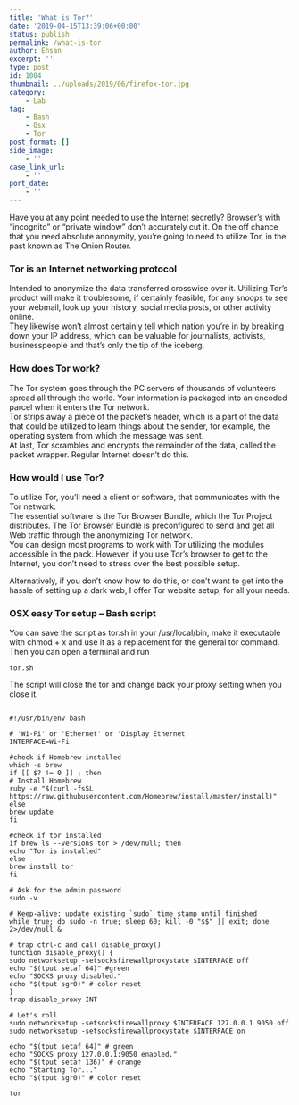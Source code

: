 ```yaml
---
title: 'What is Tor?'
date: '2019-04-15T13:39:06+00:00'
status: publish
permalink: /what-is-tor
author: Ehsan
excerpt: ''
type: post
id: 1004
thumbnail: ../uploads/2019/06/firefox-tor.jpg
category:
    - Lab
tag:
    - Bash
    - Osx
    - Tor
post_format: []
side_image:
    - ''
case_link_url:
    - ''
port_date:
    - ''
---
```

Have you at any point needed to use the Internet secretly? Browser’s with “incognito” or “private window” don’t accurately cut it. On the off chance that you need absolute anonymity, you’re going to need to utilize Tor, in the past known as The Onion Router.

### Tor is an Internet networking protocol

Intended to anonymize the data transferred crosswise over it. Utilizing Tor’s product will make it troublesome, if certainly feasible, for any snoops to see your webmail, look up your history, social media posts, or other activity online.  
They likewise won’t almost certainly tell which nation you’re in by breaking down your IP address, which can be valuable for journalists, activists, businesspeople and that’s only the tip of the iceberg.

### How does Tor work?

The Tor system goes through the PC servers of thousands of volunteers spread all through the world. Your information is packaged into an encoded parcel when it enters the Tor network.  
Tor strips away a piece of the packet’s header, which is a part of the data that could be utilized to learn things about the sender, for example, the operating system from which the message was sent.  
At last, Tor scrambles and encrypts the remainder of the data, called the packet wrapper. Regular Internet doesn’t do this.

### How would I use Tor?

To utilize Tor, you’ll need a client or software, that communicates with the Tor network.  
The essential software is the Tor Browser Bundle, which the Tor Project distributes. The Tor Browser Bundle is preconfigured to send and get all Web traffic through the anonymizing Tor network.  
You can design most programs to work with Tor utilizing the modules accessible in the pack. However, if you use Tor’s browser to get to the Internet, you don’t need to stress over the best possible setup.

Alternatively, if you don’t know how to do this, or don’t want to get into the hassle of setting up a dark web, I offer Tor website setup, for all your needs.

### OSX easy Tor setup – Bash script

You can save the script as tor.sh in your /usr/local/bin, make it executable with chmod + x and use it as a replacement for the general tor command.  
Then you can open a terminal and run

```
tor.sh
```

The script will close the tor and change back your proxy setting when you close it.

```

#!/usr/bin/env bash

# 'Wi-Fi' or 'Ethernet' or 'Display Ethernet'
INTERFACE=Wi-Fi

#check if Homebrew installed
which -s brew
if [[ $? != 0 ]] ; then
# Install Homebrew
ruby -e "$(curl -fsSL https://raw.githubusercontent.com/Homebrew/install/master/install)"
else
brew update
fi

#check if tor installed
if brew ls --versions tor > /dev/null; then
echo "Tor is installed"
else
brew install tor
fi

# Ask for the admin password
sudo -v

# Keep-alive: update existing `sudo` time stamp until finished
while true; do sudo -n true; sleep 60; kill -0 "$$" || exit; done 2>/dev/null &

# trap ctrl-c and call disable_proxy()
function disable_proxy() {
sudo networksetup -setsocksfirewallproxystate $INTERFACE off
echo "$(tput setaf 64)" #green
echo "SOCKS proxy disabled."
echo "$(tput sgr0)" # color reset
}
trap disable_proxy INT

# Let's roll
sudo networksetup -setsocksfirewallproxy $INTERFACE 127.0.0.1 9050 off
sudo networksetup -setsocksfirewallproxystate $INTERFACE on

echo "$(tput setaf 64)" # green
echo "SOCKS proxy 127.0.0.1:9050 enabled."
echo "$(tput setaf 136)" # orange
echo "Starting Tor..."
echo "$(tput sgr0)" # color reset

tor

```